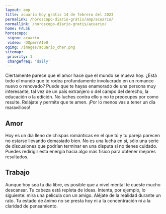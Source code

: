 ```yaml
---
layout: amp
title: acuario hoy gratis 14 de febrero del 2023 
permalink: /horoscopo-diario-gratis/amp/acuario/
normallink: /horoscopo-diario-gratis/acuario/
home: FALSE
horoscopo:
 signo: acuario
 video: -DQpmrrAIeU
ogimg: /images/acuario_char.png
sitemap:
 priority: 1
 changefreq: 'daily'
---
```



Ciertamente parece que el amor hace que el mundo se mueva hoy. ¿Está todo el mundo que te rodea profundamente involucrado en un romance nuevo o renovado? Puede que te hayas enamorado de una persona muy interesante, tal vez de un país extranjero o del campo del derecho, la educación o la edición. No luches contra ello y no te preocupes por como resulte. Relájate y permite que te amen. ¡Por lo menos vas a tener un día maravilloso!

## Amor

Hoy es un día lleno de chispas románticas en el que tú y tu pareja parecen no estarse llevando demasiado bien. No es una lucha en sí, sólo una serie de discusiones que podrían terminar en una disputa si no tienes cuidado. Puedes redirigir esta energía hacia algo más físico para obtener mejores resultados.

## Trabajo

Aunque hoy sea tu día libre, es posible que a nivel mental te cueste mucho descansar. Tu cabeza está repleta de ideas. Intenta, por ejemplo, lo siguiente: mira una película con un amigo. Aléjate de la realidad durante un rato. Tu estado de ánimo no se presta hoy ni a la concentración ni a la claridad de pensamiento.